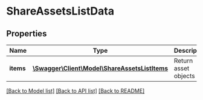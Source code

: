 # ShareAssetsListData

## Properties
Name | Type | Description | Notes
------------ | ------------- | ------------- | -------------
**items** | [**\Swagger\Client\Model\ShareAssetsListItems**](ShareAssetsListItems.md) | Return asset objects | 

[[Back to Model list]](../README.md#documentation-for-models) [[Back to API list]](../README.md#documentation-for-api-endpoints) [[Back to README]](../README.md)


